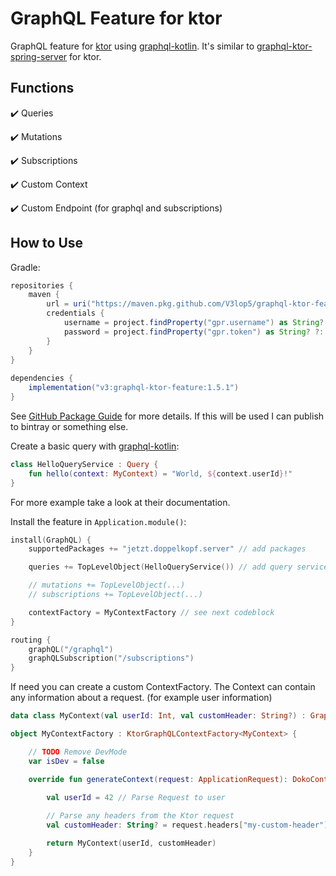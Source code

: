 # GraphQL Feature for ktor
GraphQL feature for [ktor](https://github.com/ktorio/ktor) using [graphql-kotlin](https://github.com/ExpediaGroup/graphql-kotlin). 
It's similar to [graphql-ktor-spring-server](https://github.com/ExpediaGroup/graphql-kotlin/tree/master/servers/graphql-kotlin-spring-server) for ktor.

## Functions
:heavy_check_mark: Queries

:heavy_check_mark: Mutations

:heavy_check_mark: Subscriptions

:heavy_check_mark: Custom Context

:heavy_check_mark: Custom Endpoint (for graphql and subscriptions)


## How to Use
Gradle: 
```gradle
repositories {
    maven {
        url = uri("https://maven.pkg.github.com/V3lop5/graphql-ktor-feature")
        credentials {
            username = project.findProperty("gpr.username") as String? ?: System.getenv("USERNAME")
            password = project.findProperty("gpr.token") as String? ?: System.getenv("TOKEN")
        }
    }
}
    
dependencies {    
    implementation("v3:graphql-ktor-feature:1.5.1")
}
```

See [GitHub Package Guide](https://docs.github.com/en/packages/guides/package-client-guides-for-github-packages) for more details. If this will be used I can publish to bintray or something else.

Create a basic query with [graphql-kotlin](https://github.com/ExpediaGroup/graphql-kotlin): 
```kotlin
class HelloQueryService : Query {
    fun hello(context: MyContext) = "World, ${context.userId}!"
}
```
For more example take a look at their documentation.

Install the feature in `Application.module()`:
```kotlin
install(GraphQL) {
    supportedPackages += "jetzt.doppelkopf.server" // add packages 

    queries += TopLevelObject(HelloQueryService()) // add query service

    // mutations += TopLevelObject(...)
    // subscriptions += TopLevelObject(...)

    contextFactory = MyContextFactory // see next codeblock
}

routing {
    graphQL("/graphql")
    graphQLSubscription("/subscriptions")
}
```

If need you can create a custom ContextFactory. The Context can contain any information about a request. (for example user information) 
```kotlin
data class MyContext(val userId: Int, val customHeader: String?) : GraphQLContext

object MyContextFactory : KtorGraphQLContextFactory<MyContext> {

    // TODO Remove DevMode
    var isDev = false

    override fun generateContext(request: ApplicationRequest): DokoContext {

        val userId = 42 // Parse Request to user
        
        // Parse any headers from the Ktor request
        val customHeader: String? = request.headers["my-custom-header"]

        return MyContext(userId, customHeader)
    }
}
```

